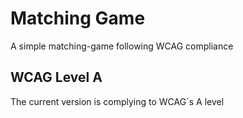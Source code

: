 # Matching Game
A simple matching-game following WCAG compliance 

## WCAG Level A
The current version is complying to WCAG`s A level
